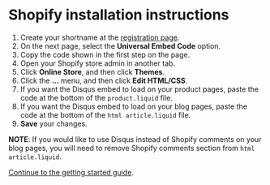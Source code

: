 # Shopify installation instructions
 
1. Create your shortname at the [registration page](https://disqus.com/admin/create/).
2. On the next page, select the **Universal Embed Code** option. 
3. Copy the code shown in the first step on the page. 
4. Open your Shopify store admin in another tab. 
5. Click **Online Store**, and then click **Themes**. 
6. Click the **...** menu, and then click **Edit HTML/CSS**.
7. If you want the Disqus embed to load on your product pages, paste the code at the bottom of the `product.liquid` file. 
8. If you want the Disqus embed to load on your blog pages, paste the code at the bottom of the `html article.liquid` file. 
9. **Save** your changes.

**NOTE**: If you would like to use Disqus instead of Shopify comments on your blog pages, you will need to remove Shopify comments section from `html article.liquid`.
 
[Continue to the getting started guide](https://help.disqus.com/customer/portal/articles/1264625-getting-started).
